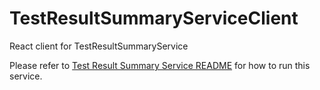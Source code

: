 

# TestResultSummaryServiceClient
React client for TestResultSummaryService

Please refer to [Test Result Summary Service README](https://github.com/adoptium/aqa-test-tools/blob/master/TestResultSummaryService/README.md) for how to run this service.
